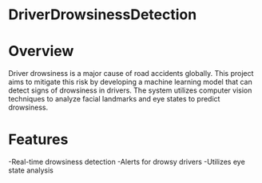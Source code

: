 # DriverDrowsinessDetection
# Overview
Driver drowsiness is a major cause of road accidents globally. This project aims to mitigate this risk by developing a machine learning model that can detect signs of drowsiness in drivers. The system utilizes computer vision techniques to analyze facial landmarks and eye states to predict drowsiness.
# Features
-Real-time drowsiness detection
-Alerts for drowsy drivers
-Utilizes eye state analysis
